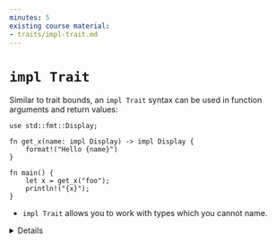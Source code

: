 ```yaml
---
minutes: 5
existing course material:
- traits/impl-trait.md
---
```


# `impl Trait`

Similar to trait bounds, an `impl Trait` syntax can be used in function
arguments and return values:

```rust,editable
use std::fmt::Display;

fn get_x(name: impl Display) -> impl Display {
    format!("Hello {name}")
}

fn main() {
    let x = get_x("foo");
    println!("{x}");
}
```

* `impl Trait` allows you to work with types which you cannot name.

<details>

The meaning of `impl Trait` is a bit different in the different positions.

* For a parameter, `impl Trait` is like an anonymous generic parameter with a trait bound.

* For a return type, it means that the return type is some concrete type that implements the trait,
  without naming the type. This can be useful when you don't want to expose the concrete type in a
  public API.

  Inference is hard in return position. A function returning `impl Foo` picks
  the concrete type it returns, without writing it out in the source. A function
  returning a generic type like `collect<B>() -> B` can return any type
  satisfying `B`, and the caller may need to choose one, such as with `let x:
  Vec<_> = foo.collect()` or with the turbofish, `foo.collect::<Vec<_>>()`.

This example is great, because it uses `impl Display` twice. It helps to explain that
nothing here enforces that it is _the same_ `impl Display` type. If we used a single
`T: Display`, it would enforce the constraint that input `T` and return `T` type are the same type.
It would not work for this particular function, as the type we expect as input is likely not
what `format!` returns. If we wanted to do the same via `: Display` syntax, we'd need two
independent generic parameters.

</details>
